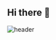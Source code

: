 ## Hi there 👋

![header](https://capsule-render.vercel.app/api?type=waving&color=gradient&height=300&section=header&text=yoonhee's%20Github)

<!--
**CHYHEE/CHYHEE** is a ✨ _special_ ✨ repository because its `README.md` (this file) appears on your GitHub profile.

Here are some ideas to get you started:
- 🔭 I’m currently working on ...
- 🌱 I’m currently learning ...
- 👯 I’m looking to collaborate on ...
- 🤔 I’m looking for help with ...
- 💬 Ask me about ...
- 📫 How to reach me: ...
- 😄 Pronouns: ...
- ⚡ Fun fact: ...
-->
